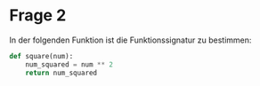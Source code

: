 # Frage 2

In der folgenden Funktion ist die Funktionssignatur zu bestimmen:

```python
def square(num):
    num_squared = num ** 2
	return num_squared
```